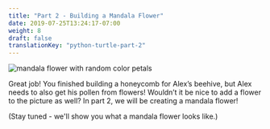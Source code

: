 ```yaml
---
title: "Part 2 - Building a Mandala Flower"
date: 2019-07-25T13:24:17-07:00
weight: 8
draft: false
translationKey: "python-turtle-part-2"
---
```


![mandala flower with random color petals](https://paper-attachments.dropbox.com/s_F078714AB8FA59FD292476DB5E3304D54CD817148B6A8087A90D63D6C59A7C0D_1563989900782_mandala+colors.PNG)

Great job! You finished building a honeycomb for Alex’s beehive, but Alex needs to also get his pollen from flowers! Wouldn’t it be nice to add a flower to the picture as well? In part 2, we will be creating a mandala flower!

(Stay tuned - we'll show you what a mandala flower looks like.)
